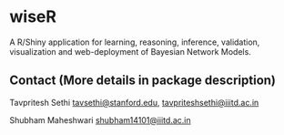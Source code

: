 # wiseR
A R/Shiny application for learning, reasoning, inference, validation, visualization and web-deployment of Bayesian Network Models. 

## Contact (More details in package description) 

Tavpritesh Sethi <tavsethi@stanford.edu>, <tavpriteshsethi@iiitd.ac.in>

Shubham Maheshwari <shubham14101@iiitd.ac.in>

